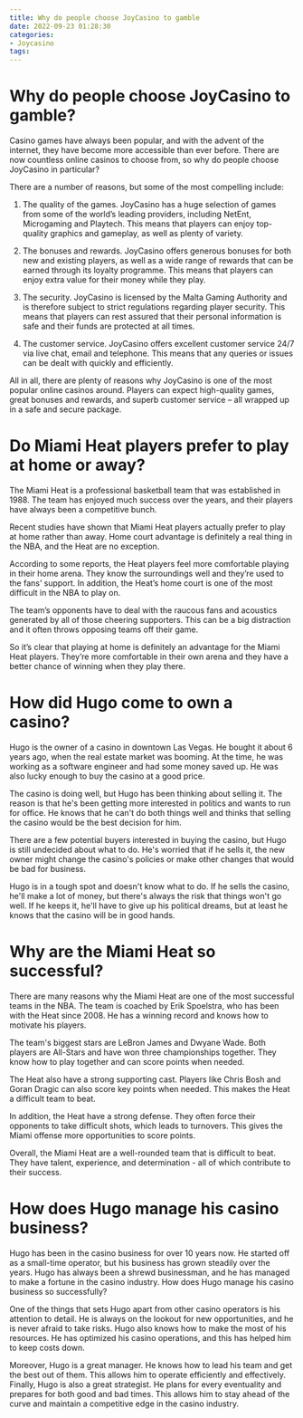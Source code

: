 ```yaml
---
title: Why do people choose JoyCasino to gamble 
date: 2022-09-23 01:28:30
categories:
- Joycasino
tags:
---
```



#  Why do people choose JoyCasino to gamble? 

Casino games have always been popular, and with the advent of the internet, they have become more accessible than ever before. There are now countless online casinos to choose from, so why do people choose JoyCasino in particular?

There are a number of reasons, but some of the most compelling include:

1) The quality of the games. JoyCasino has a huge selection of games from some of the world’s leading providers, including NetEnt, Microgaming and Playtech. This means that players can enjoy top-quality graphics and gameplay, as well as plenty of variety.

2) The bonuses and rewards. JoyCasino offers generous bonuses for both new and existing players, as well as a wide range of rewards that can be earned through its loyalty programme. This means that players can enjoy extra value for their money while they play.

3) The security. JoyCasino is licensed by the Malta Gaming Authority and is therefore subject to strict regulations regarding player security. This means that players can rest assured that their personal information is safe and their funds are protected at all times.

4) The customer service. JoyCasino offers excellent customer service 24/7 via live chat, email and telephone. This means that any queries or issues can be dealt with quickly and efficiently.

All in all, there are plenty of reasons why JoyCasino is one of the most popular online casinos around. Players can expect high-quality games, great bonuses and rewards, and superb customer service – all wrapped up in a safe and secure package.

#  Do Miami Heat players prefer to play at home or away? 

The Miami Heat is a professional basketball team that was established in 1988. The team has enjoyed much success over the years, and their players have always been a competitive bunch.

Recent studies have shown that Miami Heat players actually prefer to play at home rather than away. Home court advantage is definitely a real thing in the NBA, and the Heat are no exception.

According to some reports, the Heat players feel more comfortable playing in their home arena. They know the surroundings well and they’re used to the fans’ support. In addition, the Heat’s home court is one of the most difficult in the NBA to play on.

The team’s opponents have to deal with the raucous fans and acoustics generated by all of those cheering supporters. This can be a big distraction and it often throws opposing teams off their game.

So it’s clear that playing at home is definitely an advantage for the Miami Heat players. They’re more comfortable in their own arena and they have a better chance of winning when they play there.

#  How did Hugo come to own a casino?

Hugo is the owner of a casino in downtown Las Vegas. He bought it about 6 years ago, when the real estate market was booming. At the time, he was working as a software engineer and had some money saved up. He was also lucky enough to buy the casino at a good price.

The casino is doing well, but Hugo has been thinking about selling it. The reason is that he's been getting more interested in politics and wants to run for office. He knows that he can't do both things well and thinks that selling the casino would be the best decision for him.

There are a few potential buyers interested in buying the casino, but Hugo is still undecided about what to do. He's worried that if he sells it, the new owner might change the casino's policies or make other changes that would be bad for business.

Hugo is in a tough spot and doesn't know what to do. If he sells the casino, he'll make a lot of money, but there's always the risk that things won't go well. If he keeps it, he'll have to give up his political dreams, but at least he knows that the casino will be in good hands.

#  Why are the Miami Heat so successful?

There are many reasons why the Miami Heat are one of the most successful teams in the NBA. The team is coached by Erik Spoelstra, who has been with the Heat since 2008. He has a winning record and knows how to motivate his players.

The team's biggest stars are LeBron James and Dwyane Wade. Both players are All-Stars and have won three championships together. They know how to play together and can score points when needed.

The Heat also have a strong supporting cast. Players like Chris Bosh and Goran Dragic can also score key points when needed. This makes the Heat a difficult team to beat.

In addition, the Heat have a strong defense. They often force their opponents to take difficult shots, which leads to turnovers. This gives the Miami offense more opportunities to score points.

Overall, the Miami Heat are a well-rounded team that is difficult to beat. They have talent, experience, and determination - all of which contribute to their success.

#  How does Hugo manage his casino business?

Hugo has been in the casino business for over 10 years now. He started off as a small-time operator, but his business has grown steadily over the years. Hugo has always been a shrewd businessman, and he has managed to make a fortune in the casino industry. How does Hugo manage his casino business so successfully?

One of the things that sets Hugo apart from other casino operators is his attention to detail. He is always on the lookout for new opportunities, and he is never afraid to take risks. Hugo also knows how to make the most of his resources. He has optimized his casino operations, and this has helped him to keep costs down.

Moreover, Hugo is a great manager. He knows how to lead his team and get the best out of them. This allows him to operate efficiently and effectively. Finally, Hugo is also a great strategist. He plans for every eventuality and prepares for both good and bad times. This allows him to stay ahead of the curve and maintain a competitive edge in the casino industry.